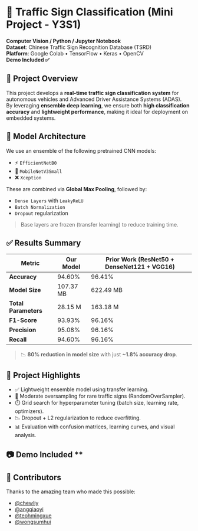 # 🚦 Traffic Sign Classification (Mini Project - Y3S1)

**Computer Vision / Python / Jupyter Notebook**  
**Dataset**: Chinese Traffic Sign Recognition Database (TSRD)  
**Platform**: Google Colab • TensorFlow • Keras • OpenCV  
**Demo Included ✅**


## 📘 Project Overview

This project develops a **real-time traffic sign classification system** for autonomous vehicles and Advanced Driver Assistance Systems (ADAS).  
By leveraging **ensemble deep learning**, we ensure both **high classification accuracy** and **lightweight performance**, making it ideal for deployment on embedded systems.


## 🧠 Model Architecture

We use an ensemble of the following pretrained CNN models:

- ⚡ `EfficientNetB0`
- 📱 `MobileNetV3Small`
- ❌ `Xception`

These are combined via **Global Max Pooling**, followed by:
- `Dense Layers` with `LeakyReLU`
- `Batch Normalization`
- `Dropout` regularization

> Base layers are frozen (transfer learning) to reduce training time.


## ✅ Results Summary

| Metric               | Our Model     | Prior Work (ResNet50 + DenseNet121 + VGG16) |
|----------------------|---------------|---------------------------------------------|
| **Accuracy**         | 94.60%        | 96.41%                                      |
| **Model Size**       | 107.37 MB     | 622.49 MB                                   |
| **Total Parameters** | 28.15 M       | 163.18 M                                    |
| **F1-Score**         | 93.93%        | 96.16%                                      |
| **Precision**        | 95.08%        | 96.16%                                      |
| **Recall**           | 94.60%        | 96.16%                                      |

> 📉 **80% reduction in model size** with just **~1.8% accuracy drop**.


## 🧪 Project Highlights

- ✅ Lightweight ensemble model using transfer learning.
- 🔄 Moderate oversampling for rare traffic signs (RandomOverSampler).
- ⏱️ Grid search for hyperparameter tuning (batch size, learning rate, optimizers).
- 📉 Dropout + L2 regularization to reduce overfitting.
- 📊 Evaluation with confusion matrices, learning curves, and visual analysis.


## 📷 Demo Included **


## 👥 Contributors

Thanks to the amazing team who made this possible:

- [@chewliy](-)
- [@angqiaoyi](https://github.com/QiaoYi01)
- [@teohmingxue](https://github.com/JacksonR553)
- [@wongsumhui](-)

